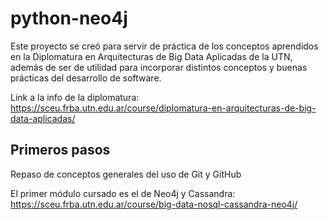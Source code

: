 # python-neo4j

Este proyecto se creó para servir de práctica de los conceptos aprendidos en la Diplomatura en Arquitecturas de Big Data Aplicadas de la UTN, además de ser de utilidad para incorporar distintos conceptos y buenas prácticas del desarrollo de software.

Link a la info de la diplomatura:
https://sceu.frba.utn.edu.ar/course/diplomatura-en-arquitecturas-de-big-data-aplicadas/

## Primeros pasos

Repaso de conceptos generales del uso de Git y GitHub

El primer módulo cursado es el de Neo4j y Cassandra: https://sceu.frba.utn.edu.ar/course/big-data-nosql-cassandra-neo4j/







